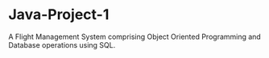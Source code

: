 # Java-Project-1
A Flight Management System comprising Object Oriented Programming and Database operations using SQL.

